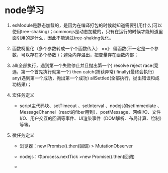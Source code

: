 # node学习

1. esModule是静态加载的，是因为在编译打包的时候就知道需要引用什么(可以使用tree-shaking)；commonjs是动态加载的，只有在运行的时候才能知道里面引用的是什么，因此不能通过tree-shaking优化。

2. 函数柯里化（多个参数转成一个个函数传入） ==》 偏函数(不一定是一个参数，可以存在多个参数 )；避免内存溢出，把变量存在函数内部；

3. all(全部执行，遇到第一个失败停止并且抛出第一个) resolve reject race(竞选，第一个首先执行就第一个) then catch(捕获异常) finally(最终会执行) any(遇到第一个成功，抛出第一个成功) allSettled(全部执行，抛出错误和成功结果)；

4. 宏任务定义

   - script主代码块、setTimeout 、setInterval 、nodejs的setImmediate 、MessageChannel（react的fiber用到）、postMessage、网络I/O、文件I/O、用户交互的回调等事件、UI渲染事件（DOM解析、布局计算、绘制）等等。

5. 微任务定义

   - 浏览器：new Promise().then(回调) > MutationObserver

   - nodejs：中process.nextTick >new Promise().then(回调)

   - 
